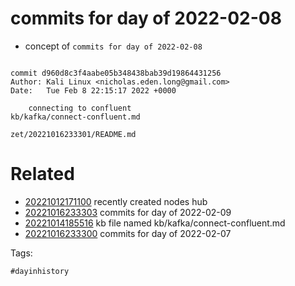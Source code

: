# commits for day of 2022-02-08

- concept of `commits for day of 2022-02-08`

```

commit d960d8c3f4aabe05b348438bab39d19864431256
Author: Kali Linux <nicholas.eden.long@gmail.com>
Date:   Tue Feb 8 22:15:17 2022 +0000

    connecting to confluent
kb/kafka/connect-confluent.md
```

` zet/20221016233301/README.md `

# Related

- [20221012171100](/zet/20221012171100/README.md) recently created nodes hub
- [20221016233303](/zet/20221016233303/README.md) commits for day of 2022-02-09
- [20221014185516](/zet/20221014185516/README.md) kb file named kb/kafka/connect-confluent.md
- [20221016233300](/zet/20221016233300/README.md) commits for day of 2022-02-07

Tags:

    #dayinhistory
